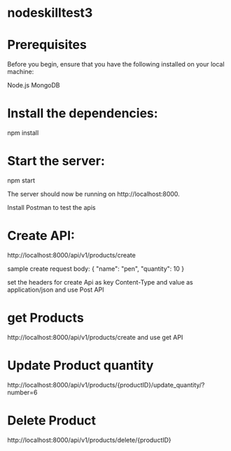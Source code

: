 # nodeskilltest3

# Prerequisites
Before you begin, ensure that you have the following installed on your local machine:

Node.js
MongoDB



# Install the dependencies:

npm install


# Start the server:

npm start

The server should now be running on http://localhost:8000.


Install Postman to test the apis

# Create API:

http://localhost:8000/api/v1/products/create

sample create request body: {
    "name": "pen",
    "quantity": 10
}

set the headers for create Api as key Content-Type and value as application/json  and use Post API


# get Products
http://localhost:8000/api/v1/products/create   and use get API



# Update Product quantity
http://localhost:8000/api/v1/products/{productID}/update_quantity/?number=6




# Delete Product
http://localhost:8000/api/v1/products/delete/{productID}


